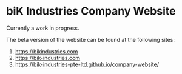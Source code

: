 # biK Industries Company Website
Currently a work in progress.

The beta version of the website can be found at the following sites:
1) https://bikindustries.com
2) https://bik-industries.com
3) https://bik-industries-pte-ltd.github.io/company-website/

